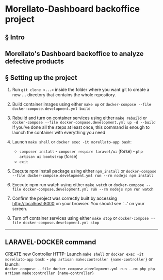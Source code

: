 # Morellato-Dashboard backoffice project

## § Intro

Morellato's Dashboard backoffice to analyze defective products
---

## § Setting up the project

1. Run `git clone <...>` inside the folder where you want git to create a new **...** directory that contains the whole repository.

2. Build container images using either `make up` or `docker-compose --file docker-compose.development.yml build`

3. Rebuild and turn on container services using either `make rebuild` or `docker-compose --file docker-compose.development.yml up -d --build`
If you've done all the steps at least once, this command is enough to launch the container with everything you need

4. Launch `make shell` or `docker exec -it morellato-app bash`:
    - `composer install`
            - `composer require laravel/ui` (forse)
            - `php artisan ui bootstrap`    (forse)
    - `exit`

4. Execute npm install package using either `npm_install` or `docker-compose --file docker-compose.development.yml run --rm nodejs npm install`

5. Execute npm run watch using either `make_watch` or `docker-compose --file docker-compose.development.yml run --rm nodejs npm run watch`

6. Confirm the project was correctly built by accessing [http://localhost:8000](http://localhost:8000) on your browser. You should see '...' on your screen.

7. Turn off container services using either `make stop` or `docker-compose --file docker-compose.development.yml stop`

----------------------------------------------------------------------------------------------------------------------------------------
## LARAVEL-DOCKER command

CREATE new Controller HTTP: 
    Launch `make shell` or `docker exec -it morellato-app bash`:
        - `php artisan make:controller {name-controller}`
    or launch:    
    `docker-compose --file docker-compose.development.yml run --rm php php artisan make:controller {name-controller}`